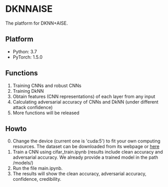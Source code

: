 # DKNNAISE
The platform for DKNN+AISE.
## Platform
* Python: 3.7
* PyTorch: 1.5.0
## Functions
1. Training CNNs and robust CNNs
2. Training DkNN
3. Obtain features (CNN representations) of each layer from any input
4. Calculating adversarial accuracy of CNNs and DkNN (under different attack confidence)
5. More functions will be released
## Howto
0. Change the device (current one is 'cuda:5') to fit your own computing resources. The dataset can be downloaded from its webpage or [here](https://github.com/wangren09/TrojanNetDetector/tree/master/DFTND/cifar10)
1. Train a CNN using cifar_train.ipynb (results include clean accuracy and adversarial accuracy. We already provide a trained model in the path /models/)
2. Run the file main.ipynb.
3. The results will show the clean accuracy, adversarial accuracy, confidence, credibility.

